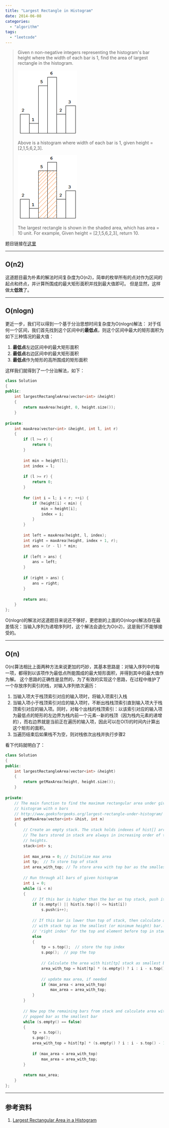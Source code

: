 ```yaml
---
title: "Largest Rectangle in Histogram"
date: 2014-06-08
categories: 
  - "algorithm"
tags: 
  - "leetcode"
---
```


> Given n non-negative integers representing the histogram's bar height where the width of each bar is 1, find the area of largest rectangle in the histogram. 
> 
> [![histogram](/assets/images/histogram.png)](/assets/images/histogram.png) 
> 
> Above is a histogram where width of each bar is 1, given height = \[2,1,5,6,2,3\]. 
> 
> [![histogram_area](/assets/images/histogram_area.png)](/assets/images/histogram_area.png) 
> 
> The largest rectangle is shown in the shaded area, which has area = 10 unit. For example, Given height = \[2,1,5,6,2,3\], return 10.

题目链接在[这里](https://oj.leetcode.com/problems/largest-rectangle-in-histogram/)

<!--more-->

* * *

## O(n2)

这道题目最为朴素的解法时间复杂度为O(n2)，简单的枚举所有的点对作为区间的起点和终点，并计算所围成的最大矩形面积并找到最大值即可。 但是显然，这样做太**低效**了。

* * *

## O(nlogn)

更近一步，我们可以得到一个基于分治思想时间复杂度为O(nlogn)解法： 对于任何一个区间，我们首先找到这个区间中的**最低点**，则这个区间中最大的矩形面积为如下三种情况的最大值：

1. **最低点**左边区间中的最大矩形面积
2. **最低点**右边区间中的最大矩形面积
3. **最低点**作为矩形的高所围成的矩形面积

这样我们就得到了一个分治解法，如下： 

```cpp
class Solution
{
public:
    int largestRectangleArea(vector<int> &height)
    {
        return maxArea(height, 0, height.size());
    }
 
private:
    int maxArea(vector<int> &height, int l, int r)
    {
        if (l >= r) {
            return 0;
        }
 
        int min = height[l];
        int index = l;
 
        if (l >= r) {
            return 0;
        }
 
        for (int i = l; i < r; ++i) {
            if (height[i] < min) {
                min = height[i];
                index = i;
            }
        }
 
        int left = maxArea(height, l, index);
        int right = maxArea(height, index + 1, r);
        int ans = (r - l) * min;
 
        if (left > ans) {
            ans = left;
        }
 
        if (right > ans) {
            ans = right;
        }
 
        return ans;
    }
};
```

O(nlogn)的解法对这道题目来说还不够好，更悲剧的上面的O(nlogn)解法存在最差情况：当输入序列为递增序列时，这个解法会退化为O(n2)，这是我们不能够接受的。

* * *

## O(n)

O(n)算法相比上面两种方法来说更加的巧妙，其基本思路是：对输入序列中的每一项，都得到以该项作为最低点所能围成的最大矩形面积，并得到其中的最大值作为解。 这个思路的正确性是显然的，为了有效的实现这个思路，在过程中维护了一个存放序列索引的栈，对输入序列依次遍历：

1. 当输入项大于栈顶索引对应的输入项时，将输入项索引入栈
2. 当输入项小于栈顶索引对应的输入项时，不断出栈栈顶索引直到输入项大于栈顶索引对应的输入项。同时，对每个出栈的栈顶索引：以该索引对应的输入项为最低点的矩形的左边界为栈内前一个元素--新的栈顶（因为栈内元素的递增的），而右边界就是当前正在遍历的输入项，因此可以在O(1)的时间内计算出这个矩形的面积。
3. 当遍历结束后如果栈不为空，则对栈依次出栈并执行步骤2

看下代码就明白了： 

```cpp
class Solution
{
public:
    int largestRectangleArea(vector<int> &height)
    {
        return getMaxArea(height, height.size());
    }

private:
    // The main function to find the maximum rectangular area under given
    // histogram with n bars
    // http://www.geeksforgeeks.org/largest-rectangle-under-histogram/
    int getMaxArea(vector<int> &hist, int n)
    {
        // Create an empty stack. The stack holds indexes of hist[] array
        // The bars stored in stack are always in increasing order of their
        // heights.
        stack<int> s;

        int max_area = 0; // Initalize max area
        int tp;  // To store top of stack
        int area_with_top; // To store area with top bar as the smallest bar

        // Run through all bars of given histogram
        int i = 0;
        while (i < n)
        {
            // If this bar is higher than the bar on top stack, push it to stack
            if (s.empty() || hist[s.top()] <= hist[i])
                s.push(i++);

            // If this bar is lower than top of stack, then calculate area of rectangle
            // with stack top as the smallest (or minimum height) bar. 'i' is
            // 'right index' for the top and element before top in stack is 'left index'
            else
            {
                tp = s.top();  // store the top index
                s.pop();  // pop the top

                // Calculate the area with hist[tp] stack as smallest bar
                area_with_top = hist[tp] * (s.empty() ? i : i - s.top() - 1);

                // update max area, if needed
                if (max_area < area_with_top)
                    max_area = area_with_top;
            }
        }

        // Now pop the remaining bars from stack and calculate area with every
        // popped bar as the smallest bar
        while (s.empty() == false)
        {
            tp = s.top();
            s.pop();
            area_with_top = hist[tp] * (s.empty() ? i : i - s.top() - 1);

            if (max_area < area_with_top)
                max_area = area_with_top;
        }

        return max_area;
    }
};
```

* * *

## 参考资料

1. [Largest Rectangular Area in a Histogram](http://www.geeksforgeeks.org/largest-rectangle-under-histogram/)
